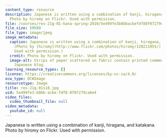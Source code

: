 ```yaml
---
content_type: resource
description: Japanese is written using a combination of kanji, hiragana, and katakana.
  Photo by hiromy on Flickr. Used with permission.
file: /courses/res-21g-01-kana-spring-2010/5e499fe3b8bbacbefdf88f07279ca6e4_res-21g-01s10.jpg
file_size: 59589
file_type: image/jpeg
image_metadata:
  caption: Japanese is written using a combination of kanji, hiragana, and katakana.
    (Photo by [hiromy](http://www.flickr.com/photos/hiromy/120211955/) on Flickr.
    Used with permission.)
  credit: Photo by hiromy on Flickr. Used with permission.
  image-alt: Strips of paper scattered on fabric contain printed comments  from a
    Japanese blog.
learning_resource_types: []
license: https://creativecommons.org/licenses/by-nc-sa/4.0/
ocw_type: OCWImage
resourcetype: Image
title: res-21g-01s10.jpg
uid: 5e499fe3-b8bb-acbe-fdf8-8f07279ca6e4
video_files:
  video_thumbnail_file: null
video_metadata:
  youtube_id: null
---
```

Japanese is written using a combination of kanji, hiragana, and katakana. Photo by hiromy on Flickr. Used with permission.